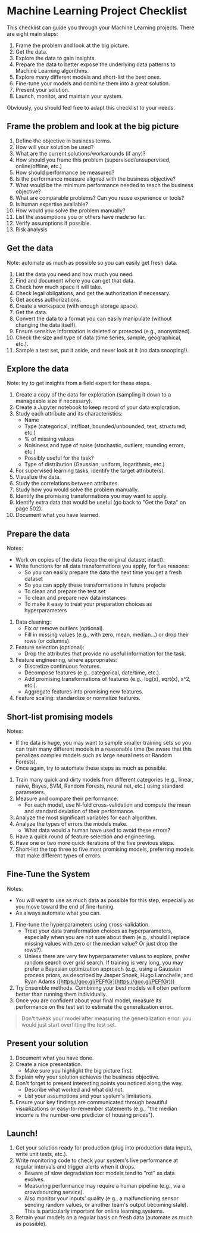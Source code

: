# Machine Learning Project Checklist

This checklist can guide you through your Machine Learning projects. There are eight main steps:

1. Frame the problem and look at the big picture.
2. Get the data.
3. Explore the data to gain insights.
4. Prepare the data to better expose the underlying data patterns to Machine Learning algorithms.
5. Explore many different models and short-list the best ones.
6. Fine-tune your models and combine them into a great solution.
7. Present your solution.
8. Launch, monitor, and maintain your system.

Obviously, you should feel free to adapt this checklist to your needs.

## Frame the problem and look at the big picture

1. Define the objective in business terms.
2. How will your solution be used?
3. What are the current solutions/workarounds (if any)?
4. How should you frame this problem (supervised/unsupervised, online/offline, etc.)
5. How should performance be measured?
6. Is the performance measure aligned with the business objective?
7. What would be the minimum performance needed to reach the business objective?
8. What are comparable problems? Can you reuse experience or tools?
9. Is human expertise available?
10. How would you solve the problem manually?
11. List the assumptions you or others have made so far.
12. Verify assumptions if possible.
13. Risk analysis

## Get the data

Note: automate as much as possible so you can easily get fresh data.

1. List the data you need and how much you need.
2. Find and document where you can get that data.
3. Check how much space it will take.
4. Check legal obligations, and get the authorization if necessary.
5. Get access authorizations.
6. Create a workspace (with enough storage space).
7. Get the data.
8. Convert the data to a format you can easily manipulate (without changing the data itself).
9. Ensure sensitive information is deleted or protected (e.g., anonymized).
10. Check the size and type of data (time series, sample, geographical, etc.).
11. Sample a test set, put it aside, and never look at it (no data snooping!).

## Explore the data

Note: try to get insights from a field expert for these steps.

1. Create a copy of the data for exploration (sampling it down to a manageable size if necessary).
2. Create a Jupyter notebook to keep record of your data exploration.
3. Study each attribute and its characteristics:
   - Name
   - Type (categorical, int/float, bounded/unbounded, text, structured, etc.)
   - % of missing values
   - Noisiness and type of noise (stochastic, outliers, rounding errors, etc.)
   - Possibly useful for the task?
   - Type of distribution (Gaussian, uniform, logarithmic, etc.)
4. For supervised learning tasks, identify the target attribute(s).
5. Visualize the data.
6. Study the correlations between attributes.
7. Study how you would solve the problem manually.
8. Identify the promising transformations you may want to apply.
9. Identify extra data that would be useful (go back to "Get the Data" on page 502).
10. Document what you have learned.

## Prepare the data

Notes:

- Work on copies of the data (keep the original dataset intact).
- Write functions for all data transformations you apply, for five reasons:
  - So you can easily prepare the data the next time you get a fresh dataset
  - So you can apply these transformations in future projects
  - To clean and prepare the test set
  - To clean and prepare new data instances
  - To make it easy to treat your preparation choices as hyperparameters

1. Data cleaning:
   - Fix or remove outliers (optional).
   - Fill in missing values (e.g., with zero, mean, median...) or drop their rows (or columns).
2. Feature selection (optional):
   - Drop the attributes that provide no useful information for the task.
3. Feature engineering, where appropriates:
   - Discretize continuous features.
   - Decompose features (e.g., categorical, date/time, etc.).
   - Add promising transformations of features (e.g., log(x), sqrt(x), x^2, etc.).
   - Aggregate features into promising new features.
4. Feature scaling: standardize or normalize features.

## Short-list promising models

Notes:

- If the data is huge, you may want to sample smaller training sets so you can train many different models in a reasonable time (be aware that this penalizes complex models such as large neural nets or Random Forests).
- Once again, try to automate these steps as much as possible.

1. Train many quick and dirty models from different categories (e.g., linear, naive, Bayes, SVM, Random Forests, neural net, etc.) using standard parameters.
2. Measure and compare their performance.
   - For each model, use N-fold cross-validation and compute the mean and standard deviation of their performance.
3. Analyze the most significant variables for each algorithm.
4. Analyze the types of errors the models make.
   - What data would a human have used to avoid these errors?
5. Have a quick round of feature selection and engineering.
6. Have one or two more quick iterations of the five previous steps.
7. Short-list the top three to five most promising models, preferring models that make different types of errors.

## Fine-Tune the System

Notes:

- You will want to use as much data as possible for this step, especially as you move toward the end of fine-tuning.
- As always automate what you can.

1. Fine-tune the hyperparameters using cross-validation.
   - Treat your data transformation choices as hyperparameters, especially when you are not sure about them (e.g., should I replace missing values with zero or the median value? Or just drop the rows?).
   - Unless there are very few hyperparameter values to explore, prefer random search over grid search. If training is very long, you may prefer a Bayesian optimization approach (e.g., using a Gaussian process priors, as described by Jasper Snoek, Hugo Larochelle, and Ryan Adams ([https://goo.gl/PEFfGr](https://goo.gl/PEFfGr)))
2. Try Ensemble methods. Combining your best models will often perform better than running them individually.
3. Once you are confident about your final model, measure its performance on the test set to estimate the generalization error.

> Don't tweak your model after measuring the generalization error: you would just start overfitting the test set.

## Present your solution

1. Document what you have done.
2. Create a nice presentation.
   - Make sure you highlight the big picture first.
3. Explain why your solution achieves the business objective.
4. Don't forget to present interesting points you noticed along the way.
   - Describe what worked and what did not.
   - List your assumptions and your system's limitations.
5. Ensure your key findings are communicated through beautiful visualizations or easy-to-remember statements (e.g., "the median income is the number-one predictor of housing prices").

## Launch!

1. Get your solution ready for production (plug into production data inputs, write unit tests, etc.).
2. Write monitoring code to check your system's live performance at regular intervals and trigger alerts when it drops.
   - Beware of slow degradation too: models tend to "rot" as data evolves.
   - Measuring performance may require a human pipeline (e.g., via a crowdsourcing service).
   - Also monitor your inputs' quality (e.g., a malfunctioning sensor sending random values, or another team's output becoming stale). This is particularly important for online learning systems.
3. Retrain your models on a regular basis on fresh data (automate as much as possible).
